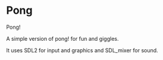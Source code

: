 # Pong
Pong!

A simple version of pong! for fun and giggles.

It uses SDL2 for input and graphics and SDL_mixer for sound.

